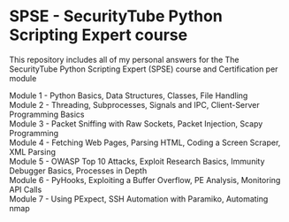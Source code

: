 # SPSE - SecurityTube Python Scripting Expert course
 
This repository includes all of my personal answers for the The SecurityTube Python Scripting Expert (SPSE)
course and Certification per module


Module 1 - Python Basics, Data Structures, Classes, File Handling<br />
Module 2 - Threading, Subprocesses, Signals and IPC, Client-Server Programming Basics<br />
Module 3 - Packet Sniffing with Raw Sockets, Packet Injection, Scapy Programming<br />
Module 4 - Fetching Web Pages, Parsing HTML, Coding a Screen Scraper, XML Parsing <br />
Module 5 - OWASP Top 10 Attacks, Exploit Research Basics, Immunity Debugger Basics, Processes in Depth<br />
Module 6 - PyHooks, Exploiting a Buffer Overflow, PE Analysis, Monitoring API Calls<br />
Module 7 - Using PExpect, SSH Automation with Paramiko, Automating nmap<br />



